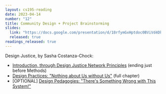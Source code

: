 ```yaml
---
layout: cs195-reading
date: 2023-04-14
number: "12"
title: Community Design + Project Brainstorming
slides:
  link: "https://docs.google.com/presentation/d/18rfymGxHptdoc0BViVd4DkUqZDh5MOikpLLWpX9a-NE/edit#slide=id.g22e2c70feb3_0_30"
  released: true
readings_released: true
---
```


Design Justice, by Sasha Costanza-Chock:

- [Introduction, through Design Justice Network Principles](https://designjustice.mitpress.mit.edu/pub/ap8rgw5e/release/1?readingCollection=9eadecb0) (ending just before Methods)
- [Design Practices: "Nothing about Us without Us"](https://designjustice.mitpress.mit.edu/pub/cfohnud7/release/4) (full chapter)
- \[OPTIONAL\] [Design Pedagogies: "There's Something Wrong with This System!"](https://designjustice.mitpress.mit.edu/pub/y2ymuvuk/release/1?readingCollection=9eadecb0)
